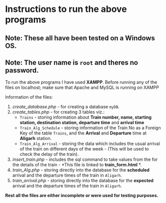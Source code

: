 # Instructions to run the above programs
## Note: These all have been tested on a Windows OS.
## Note: The user name is ```root``` and theres no password.
To run the above programs I have used **XAMPP**.
Before running any of the files on localhost; make sure that Apache and MySQL is running on XAMPP

Information of the files:
1. *create_database.php* - for creating a database ```myDB```.
2. *create_tables.php* - for creating 3 tables viz.:
	* ```Trains``` - storing information about **Train number, name, starting station, destination station, departure time** and **arrival time**
	* ```Train_Alg_Schedule``` - storing information of the Train No as a Foreign Key of the table ```Trains```, and the **Arrival** and 
		**Departure** time at **Aligarh** station.
	* ```Train_Alg_Arrival``` - storing the data which includes the usual arrival of the train on different days of the week - (This will be used to 
		check the delay of the train).
3. *insert_train.php* - includes the sql command to take values from the for the details of the train - *This file is linked to **train_form.html** *.
4. *train_Alg.php* - storing directly into the database for the **scheduled** arrival and the departure times of the train in ```Aligarh```.
5. *train_arrival.php* - storing directly into the database for the **expected** arrival and the departure times of the train in ```Aligarh```.    

**Rest all the files are either incomplete or were used for testing purposes.**
